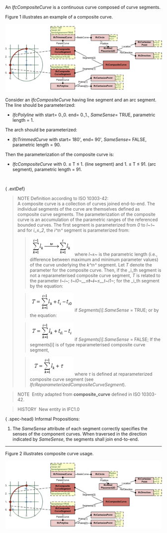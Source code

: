 ﻿An _IfcCompositeCurve_ is a continuous curve composed of curve segments.

Figure 1 illustrates an example of a composite curve.

!["formula"](../../../../../../figures/ifccompositecurve.png "Figure 1 &mdash; Composite curve")

Consider an _IfcCompositeCurve_ having line segment and an arc segment. The line should be parameterized:

* _IfcPolyline_ with start= 0.,0. end= 0.,1., _SameSense_= TRUE, parametric length = 1.

The arch should be parameterized:

* _IfcTrimmedCurve_ with start= 180', end= 90', _SameSense_= FALSE, parametric length = 90.

Then the parameterization of the composite curve is:

* _IfcCompositeCurve_ with 0. &le; T &le; 1. (line segment) and 1. &le; T &le; 91. (arc segment), parametric length = 91.

&nbsp;

{ .extDef}
> NOTE Definition according to ISO 10303-42:  
> A composite curve is a collection of curves joined end-to-end. The individual segments of the curve are themselves defined as composite curve segments. The parameterization of the composite curve is an accumulation of the parametric ranges of the referenced bounded curves. The first segment is parameterized from _0_ to _l~<small>1</small>~_ and for _i__&le;__2_, the _i^<small>th</small>^_ segment is parameterized from:
> 
>> ![formula](../../../../../../figures/ifccompositecurve-math1.gif)
> where _l~<small>k</small>~_ is the parametric length (i.e., difference between maximum and minimum parameter values) of the curve underlying the _k^<small>th</small>^_ segment. Let _T_ denote the parameter for the composite curve. Then, if the _i_th segment is not a reparameterised composite curve segment, _T_ is related to the parameter _t~i~_; _t~i0~__&le;__t~i~__&le;__t~i1~_; for the _i_th segment by the equation:
> 
>> ![formula](../../../../../../figures/ifccompositecurve-math2.gif) if _Segments[i].SameSense_ = TRUE;
> or by the equation:
> 
>> ![formula](../../../../../../figures/ifccompositecurve-math3.gif) if _Segments[i].SameSense_ = FALSE;
> If the segments[i] is of type reparameterised composite curve segment,
> 
>> ![formula](../../../../../../figures/ifccompositecurve-math4.gif) where _&tau;_ is defined at reparameterized composite curve segment (see _IfcReparameterizedCompositeCurveSegment_).


> 
> NOTE&nbsp; Entity adapted from **composite_curve** defined in ISO 10303-42.

> HISTORY&nbsp; New entity in IFC1.0

{ .spec-head}
Informal Propositions:

1. The _SameSense_ attribute of each segment correctly specifies the senses of the component curves. When traversed in the direction indicated by _SameSense_, the segments shall join end-to-end.

___
Figure 2 illustrates composite curve usage.

!["usage"](../../../../../../figures/ifccompositecurve.png "Figure 2 &mdash; Composite curve usage")
